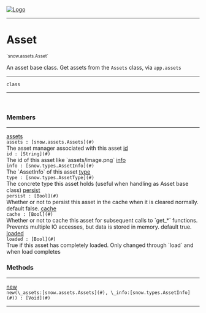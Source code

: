 
[![Logo](../../../images/logo.png)](../../../api/index.html)

---



<h1>Asset</h1>
<small>`snow.assets.Asset`</small>

An asset base class. Get assets from the `Assets` class, via `app.assets`

---

`class`

---

&nbsp;
&nbsp;



<h3>Members</h3> <hr/><span class="member apipage">
                <a name="assets"><a class="lift" href="#assets">assets</a></a><div class="clear"></div><code class="signature apipage">assets : [snow.assets.Assets](#)</code><br/></span>
            <span class="small_desc_flat">The asset manager associated with this asset</span><span class="member apipage">
                <a name="id"><a class="lift" href="#id">id</a></a><div class="clear"></div><code class="signature apipage">id : [String](#)</code><br/></span>
            <span class="small_desc_flat">The id of this asset like `assets/image.png`</span><span class="member apipage">
                <a name="info"><a class="lift" href="#info">info</a></a><div class="clear"></div><code class="signature apipage">info : [snow.types.AssetInfo](#)</code><br/></span>
            <span class="small_desc_flat">The `AssetInfo` of this asset</span><span class="member apipage">
                <a name="type"><a class="lift" href="#type">type</a></a><div class="clear"></div><code class="signature apipage">type : [snow.types.AssetType](#)</code><br/></span>
            <span class="small_desc_flat">The concrete type this asset holds (useful when handling as Asset base class)</span><span class="member apipage">
                <a name="persist"><a class="lift" href="#persist">persist</a></a><div class="clear"></div><code class="signature apipage">persist : [Bool](#)</code><br/></span>
            <span class="small_desc_flat">Whether or not to persist this asset in the cache when it is cleared normally.
            default false.</span><span class="member apipage">
                <a name="cache"><a class="lift" href="#cache">cache</a></a><div class="clear"></div><code class="signature apipage">cache : [Bool](#)</code><br/></span>
            <span class="small_desc_flat">Whether or not to cache this asset for subsequent calls to `get_*` functions.
            Prevents multiple IO accesses, but data is stored in memory.
            default true.</span><span class="member apipage">
                <a name="loaded"><a class="lift" href="#loaded">loaded</a></a><div class="clear"></div><code class="signature apipage">loaded : [Bool](#)</code><br/></span>
            <span class="small_desc_flat">True if this asset has completely loaded. Only changed through `load` and when load completes</span>





<h3>Methods</h3> <hr/><span class="method apipage">
            <a name="new"><a class="lift" href="#new">new</a></a> <div class="clear"></div><code class="signature apipage">new(\_assets:[snow.assets.Assets](#)<span></span>, \_info:[snow.types.AssetInfo](#)<span></span>) : [Void](#)</code><br/><span class="small_desc_flat"></span>
        </span>
    





---

&nbsp;
&nbsp;
&nbsp;
&nbsp;